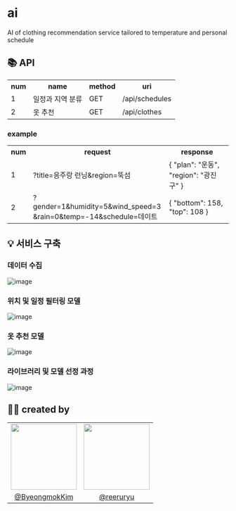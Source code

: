 # ai
AI of clothing recommendation service tailored to temperature and personal schedule

## 📚 API
<table>
  <tr>
    <th>num</th>
    <th>name</th>
    <th>method</th>
    <th>uri</th>
  </tr>
  <tr>
    <td>1</td>
    <td>일정과 지역 분류</td>
    <td>GET</td>
    <td>/api/schedules</td>
  </tr>
  <tr>
    <td>2</td>
    <td>옷 추천</td>
    <td>GET</td>
    <td>/api/clothes</td>
  </tr>
</table>

### example
<table>
  <tr>
    <th>num</th>
    <th>request</th>
    <th>response</th>
  </tr>
  <tr>
    <td>1</td>
    <td>?title=응주랑 런닝&amp;region=뚝섬</td>
    <td>{ "plan": "운동", "region": "광진구" }</td>
  </tr>
  <tr>
    <td>2</td>
    <td>
      ?gender=1&amp;humidity=5&amp;wind_speed=3 <br/>
      &amp;rain=0&amp;temp=-14&amp;schedule=데이트
    </td>
    <td>{ "bottom": 158, "top": 108 }</td>
  </tr>
</table>

## 💡 서비스 구축
### 데이터 수집
![image](https://github.com/todayclothes/ai/assets/87798704/40e63f20-cf37-4554-8e98-a2ac95be2bfd)

### 위치 및 일정 필터링 모델
![image](https://github.com/todayclothes/ai/assets/87798704/0a2055a4-a3e8-4035-b0bb-7b48bbe39a73)

### 옷 추천 모델
![image](https://github.com/todayclothes/ai/assets/87798704/e602e949-5c98-4315-9ba9-1143dc85e1be)

### 라이브러리 및 모델 선정 과정
![image](https://github.com/todayclothes/ai/assets/87798704/7c86d2d0-381c-4df3-9bd0-7d13b25f538c)

## 👨‍💻 created by
<table>
  <tr>
    <td>
      <img src="https://avatars.githubusercontent.com/ByeongmokKim" width=150 />
    </td>
    <td>
      <img src="https://avatars.githubusercontent.com/reeruryu" width=150 />
    </td>
  </tr>
  <tr>
    <td align=center>
      <a href="https://github.com/ByeongmokKim">@ByeongmokKim</a>
    </td>
    <td align=center>
      <a href="https://github.com/reeruryu">@reeruryu</a>
    </td>
  </tr>
</table>

